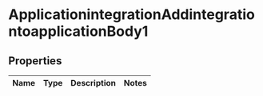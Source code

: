 # ApplicationintegrationAddintegrationtoapplicationBody1

## Properties
Name | Type | Description | Notes
------------ | ------------- | ------------- | -------------
